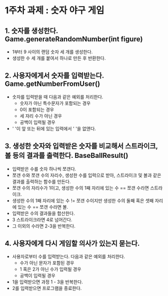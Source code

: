 # 1주차 과제 : 숫자 야구 게임
## 1. 숫자를 생성한다. Game.generateRandomNumber(int figure)
- 1부터 9 사이의 랜덤 숫자 세 개를 생성한다.
- 생성한 수 세 개를 붙여서 하나로 만든 후 반환한다.



## 2. 사용자에게서 숫자를 입력받는다. Game.getNumberFromUser()
- 숫자를 입력받을 때 다음과 같은 예외를 처리한다.
    - 숫자가 아닌 특수문자가 포함되는 경우
    - 0이 포함되는 경우
    - 세 자리 수가 아닌 경우
    - 공백이 입력될 경우
- ' '이 앞 또는 뒤에 있는 입력에서 ' '을 없앤다.


## 3. 생성한 숫자와 입력받은 숫자를 비교해서 스트라이크, 볼 등의 결과를 출력한다. BaseBallResult()
- 입력받은 수를 숫자 하나씩 쪼갠다.
- 쪼갠 수와 쪼갠 수의 자리수, 생성한 수를 입력으로 받아, 스트라이크 및 볼과 같은 결과를 출력하는 함수를 만든다.
- 쪼갠 수의 자리수가 1이고, 생성한 수의 1째 자리에 있는 수 == 쪼갠 수라면 스트라이크.
- 생성한 수의 1째 자리에 있는 수 != 쪼갠 수이지만 생성한 수의 둘째 혹은 셋째 자리에 있는 수 == 쪼갠 수라면
볼.
- 입력받은 수의 결과들을 합산한다.
- 3 스트라이크라면 4로 넘어간다.
- 그 이외의 수라면 2-3을 반복한다.

## 4. 사용자에게 다시 게임할 의사가 있는지 묻는다.
- 사용자로부터 수를 입력받는다. 다음과 같은 예외를 처리한다.
    - 수가 아닌 문자가 포함된 경우
    - 1 혹은 2가 아닌 수가 입력될 경우
    - 공백이 입력될 경우
- 1을 입력받으면 과정 1 - 3을 반복한다.
- 2를 입력받으면 프로그램을 종료한다.